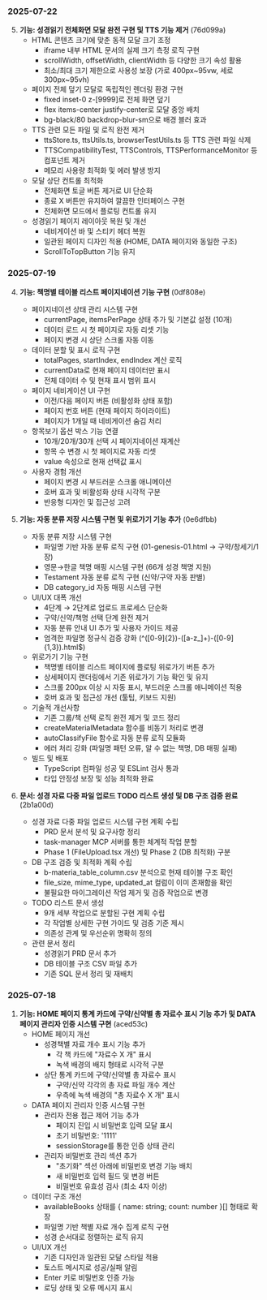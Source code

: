 ### 2025-07-22

5. **기능: 성경읽기 전체화면 모달 완전 구현 및 TTS 기능 제거** (76d099a)
   - HTML 콘텐츠 크기에 맞춘 동적 모달 크기 조정
     - iframe 내부 HTML 문서의 실제 크기 측정 로직 구현
     - scrollWidth, offsetWidth, clientWidth 등 다양한 크기 속성 활용
     - 최소/최대 크기 제한으로 사용성 보장 (가로 400px~95vw, 세로 300px~95vh)
   - 페이지 전체 덮기 모달로 독립적인 렌더링 환경 구현
     - fixed inset-0 z-[9999]로 전체 화면 덮기
     - flex items-center justify-center로 모달 중앙 배치
     - bg-black/80 backdrop-blur-sm으로 배경 블러 효과
   - TTS 관련 모든 파일 및 로직 완전 제거
     - ttsStore.ts, ttsUtils.ts, browserTestUtils.ts 등 TTS 관련 파일 삭제
     - TTSCompatibilityTest, TTSControls, TTSPerformanceMonitor 등 컴포넌트 제거
     - 메모리 사용량 최적화 및 에러 발생 방지
   - 모달 상단 컨트롤 최적화
     - 전체화면 토글 버튼 제거로 UI 단순화
     - 종료 X 버튼만 유지하여 깔끔한 인터페이스 구현
     - 전체화면 모드에서 플로팅 컨트롤 유지
   - 성경읽기 페이지 레이아웃 복원 및 개선
     - 네비게이션 바 및 스티키 헤더 복원
     - 일관된 페이지 디자인 적용 (HOME, DATA 페이지와 동일한 구조)
     - ScrollToTopButton 기능 유지

### 2025-07-19

4. **기능: 책명별 테이블 리스트 페이지네이션 기능 구현** (0df808e)
   - 페이지네이션 상태 관리 시스템 구현
     - currentPage, itemsPerPage 상태 추가 및 기본값 설정 (10개)
     - 데이터 로드 시 첫 페이지로 자동 리셋 기능
     - 페이지 변경 시 상단 스크롤 자동 이동
   - 데이터 분할 및 표시 로직 구현
     - totalPages, startIndex, endIndex 계산 로직
     - currentData로 현재 페이지 데이터만 표시
     - 전체 데이터 수 및 현재 표시 범위 표시
   - 페이지 네비게이션 UI 구현
     - 이전/다음 페이지 버튼 (비활성화 상태 포함)
     - 페이지 번호 버튼 (현재 페이지 하이라이트)
     - 페이지가 1개일 때 네비게이션 숨김 처리
   - 항목보기 옵션 박스 기능 연결
     - 10개/20개/30개 선택 시 페이지네이션 재계산
     - 항목 수 변경 시 첫 페이지로 자동 리셋
     - value 속성으로 현재 선택값 표시
   - 사용자 경험 개선
     - 페이지 변경 시 부드러운 스크롤 애니메이션
     - 호버 효과 및 비활성화 상태 시각적 구분
     - 반응형 디자인 및 접근성 고려

3. **기능: 자동 분류 저장 시스템 구현 및 위로가기 기능 추가** (0e6dfbb)
   - 자동 분류 저장 시스템 구현
     - 파일명 기반 자동 분류 로직 구현 (01-genesis-01.html → 구약/창세기/1장)
     - 영문→한글 책명 매핑 시스템 구현 (66개 성경 책명 지원)
     - Testament 자동 분류 로직 구현 (신약/구약 자동 판별)
     - DB category_id 자동 매핑 시스템 구현
   - UI/UX 대폭 개선
     - 4단계 → 2단계로 업로드 프로세스 단순화
     - 구약/신약/책명 선택 단계 완전 제거
     - 자동 분류 안내 UI 추가 및 사용자 가이드 제공
     - 엄격한 파일명 정규식 검증 강화 (^([0-9]{2})-([a-z_]+)-([0-9]{1,3})\.html$)
   - 위로가기 기능 구현
     - 책명별 테이블 리스트 페이지에 플로팅 위로가기 버튼 추가
     - 상세페이지 랜더링에서 기존 위로가기 기능 확인 및 유지
     - 스크롤 200px 이상 시 자동 표시, 부드러운 스크롤 애니메이션 적용
     - 호버 효과 및 접근성 개선 (툴팁, 키보드 지원)
   - 기술적 개선사항
     - 기존 그룹/책 선택 로직 완전 제거 및 코드 정리
     - createMaterialMetadata 함수를 비동기 처리로 변경
     - autoClassifyFile 함수로 자동 분류 로직 모듈화
     - 에러 처리 강화 (파일명 패턴 오류, 알 수 없는 책명, DB 매핑 실패)
   - 빌드 및 배포
     - TypeScript 컴파일 성공 및 ESLint 검사 통과
     - 타입 안정성 보장 및 성능 최적화 완료

2. **문서: 성경 자료 다중 파일 업로드 TODO 리스트 생성 및 DB 구조 검증 완료** (2b1a00d)
   - 성경 자료 다중 파일 업로드 시스템 구현 계획 수립
     - PRD 문서 분석 및 요구사항 정리
     - task-manager MCP 서버를 통한 체계적 작업 분할
     - Phase 1 (FileUpload.tsx 개선) 및 Phase 2 (DB 최적화) 구분
   - DB 구조 검증 및 최적화 계획 수립
     - b-materia_table_column.csv 분석으로 현재 테이블 구조 확인
     - file_size, mime_type, updated_at 컬럼이 이미 존재함을 확인
     - 불필요한 마이그레이션 작업 제거 및 검증 작업으로 변경
   - TODO 리스트 문서 생성
     - 9개 세부 작업으로 분할된 구현 계획 수립
     - 각 작업별 상세한 구현 가이드 및 검증 기준 제시
     - 의존성 관계 및 우선순위 명확히 정의
   - 관련 문서 정리
     - 성경읽기 PRD 문서 추가
     - DB 테이블 구조 CSV 파일 추가
     - 기존 SQL 문서 정리 및 재배치

### 2025-07-18

1. **기능: HOME 페이지 통계 카드에 구약/신약별 총 자료수 표시 기능 추가 및 DATA 페이지 관리자 인증 시스템 구현** (aced53c)
    - HOME 페이지 개선
      - 성경책별 자료 개수 표시 기능 추가
        - 각 책 카드에 "자료수 X 개" 표시
        - 녹색 배경의 배지 형태로 시각적 구분
      - 상단 통계 카드에 구약/신약별 총 자료수 표시
        - 구약/신약 각각의 총 자료 파일 개수 계산
        - 우측에 녹색 배경의 "총 자료수 X 개" 표시
    - DATA 페이지 관리자 인증 시스템 구현
      - 관리자 전용 접근 제어 기능 추가
        - 페이지 진입 시 비밀번호 입력 모달 표시
        - 초기 비밀번호: '1111'
        - sessionStorage를 통한 인증 상태 관리
      - 관리자 비밀번호 관리 섹션 추가
        - "초기화" 섹션 아래에 비밀번호 변경 기능 배치
        - 새 비밀번호 입력 필드 및 변경 버튼
        - 비밀번호 유효성 검사 (최소 4자 이상)
    - 데이터 구조 개선
      - availableBooks 상태를 { name: string; count: number }[] 형태로 확장
      - 파일명 기반 책별 자료 개수 집계 로직 구현
      - 성경 순서대로 정렬하는 로직 유지
    - UI/UX 개선
      - 기존 디자인과 일관된 모달 스타일 적용
      - 토스트 메시지로 성공/실패 알림
      - Enter 키로 비밀번호 인증 가능
      - 로딩 상태 및 오류 메시지 표시

